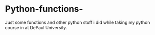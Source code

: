 # Python-functions-
Just some functions and other python stuff i did while taking my python course in at DePaul University.
